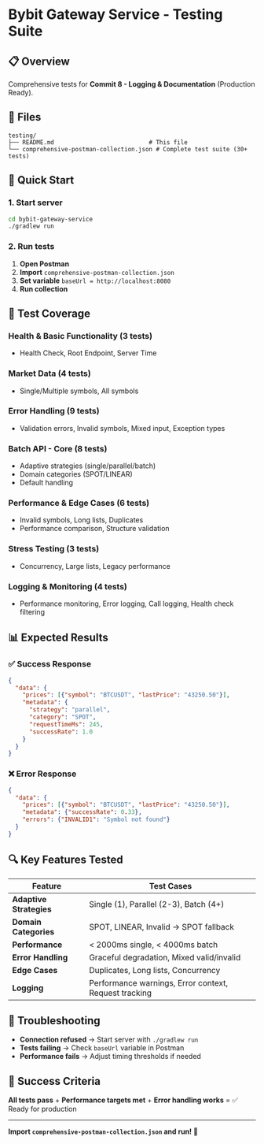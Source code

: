 # Bybit Gateway Service - Testing Suite

## 📋 Overview

Comprehensive tests for **Commit 8 - Logging & Documentation** (Production Ready).

## 📁 Files

```
testing/
├── README.md                           # This file
└── comprehensive-postman-collection.json # Complete test suite (30+ tests)
```

## 🚀 Quick Start

### 1. Start server
```bash
cd bybit-gateway-service
./gradlew run
```

### 2. Run tests
1. **Open Postman**
2. **Import** `comprehensive-postman-collection.json`
3. **Set variable** `baseUrl = http://localhost:8080`
4. **Run collection**

## 🧪 Test Coverage

### **Health & Basic Functionality** (3 tests)
- Health Check, Root Endpoint, Server Time

### **Market Data** (4 tests)  
- Single/Multiple symbols, All symbols

### **Error Handling** (9 tests)
- Validation errors, Invalid symbols, Mixed input, Exception types

### **Batch API - Core** (8 tests)
- Adaptive strategies (single/parallel/batch)
- Domain categories (SPOT/LINEAR)
- Default handling

### **Performance & Edge Cases** (6 tests)
- Invalid symbols, Long lists, Duplicates
- Performance comparison, Structure validation

### **Stress Testing** (3 tests)
- Concurrency, Large lists, Legacy performance

### **Logging & Monitoring** (4 tests)
- Performance monitoring, Error logging, Call logging, Health check filtering

## 📊 Expected Results

### ✅ Success Response
```json
{
  "data": {
    "prices": [{"symbol": "BTCUSDT", "lastPrice": "43250.50"}],
    "metadata": {
      "strategy": "parallel",
      "category": "SPOT", 
      "requestTimeMs": 245,
      "successRate": 1.0
    }
  }
}
```

### ❌ Error Response
```json
{
  "data": {
    "prices": [{"symbol": "BTCUSDT", "lastPrice": "43250.50"}],
    "metadata": {"successRate": 0.33},
    "errors": {"INVALID1": "Symbol not found"}
  }
}
```

## 🔍 Key Features Tested

| Feature | Test Cases |
|---------|------------|
| **Adaptive Strategies** | Single (1), Parallel (2-3), Batch (4+) |
| **Domain Categories** | SPOT, LINEAR, Invalid → SPOT fallback |
| **Performance** | < 2000ms single, < 4000ms batch |
| **Error Handling** | Graceful degradation, Mixed valid/invalid |
| **Edge Cases** | Duplicates, Long lists, Concurrency |
| **Logging** | Performance warnings, Error context, Request tracking |

## 🚨 Troubleshooting

- **Connection refused** → Start server with `./gradlew run`
- **Tests failing** → Check `baseUrl` variable in Postman
- **Performance fails** → Adjust timing thresholds if needed

## 🎯 Success Criteria

**All tests pass** + **Performance targets met** + **Error handling works** = ✅ Ready for production

---

**Import `comprehensive-postman-collection.json` and run! 🚀**

